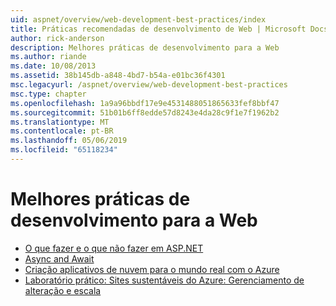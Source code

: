 ```yaml
---
uid: aspnet/overview/web-development-best-practices/index
title: Práticas recomendadas de desenvolvimento de Web | Microsoft Docs
author: rick-anderson
description: Melhores práticas de desenvolvimento para a Web
ms.author: riande
ms.date: 10/08/2013
ms.assetid: 38b145db-a848-4bd7-b54a-e01bc36f4301
msc.legacyurl: /aspnet/overview/web-development-best-practices
msc.type: chapter
ms.openlocfilehash: 1a9a96bbdf17e9e4531488051865633fef8bbf47
ms.sourcegitcommit: 51b01b6ff8edde57d8243e4da28c9f1e7f1962b2
ms.translationtype: MT
ms.contentlocale: pt-BR
ms.lasthandoff: 05/06/2019
ms.locfileid: "65118234"
---
```

# <a name="web-development-best-practices"></a>Melhores práticas de desenvolvimento para a Web

- [O que fazer e o que não fazer em ASP.NET](what-not-to-do-in-aspnet-and-what-to-do-instead.md)
- [Async and Await](async-and-await.md)
- [Criação aplicativos de nuvem para o mundo real com o Azure](../developing-apps-with-windows-azure/building-real-world-cloud-apps-with-windows-azure/index.md)
- [Laboratório prático: Sites sustentáveis do Azure: Gerenciamento de alteração e escala](../developing-apps-with-windows-azure/maintainable-azure-websites-managing-change-and-scale.md)
